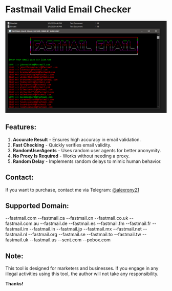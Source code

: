 # Fastmail Valid Email Checker

![image](https://raw.githubusercontent.com/alexrony21/Fastmail-Valid-Email-Checker/refs/heads/main/FastMail_Valid_Email_Checker.png)

## Features:
1. **Accurate Result** - Ensures high accuracy in email validation.
2. **Fast Checking** - Quickly verifies email validity.
3. **RandomUserAgents** - Uses random user agents for better anonymity.
4. **No Proxy Is Required** - Works without needing a proxy.
5. **Random Delay** - Implements random delays to mimic human behavior.

## Contact:
If you want to purchase, contact me via Telegram: [@alexrony21](https://t.me/alexrony21)

## Supported Domain:
--fastmail.com
--fastmail.ca
--fastmail.cn
--fastmail.co.uk
--fastmail.com.au
--fastmail.de
--fastmail.es
--fastmail.fm
--fastmail.fr
--fastmail.im
--fastmail.in
--fastmail.jp
--fastmail.mx
--fastmail.net
--fastmail.nl
--fastmail.org
--fastmail.se
--fastmail.to
--fastmail.tw
--fastmail.uk
--fastmail.us
--sent.com
--pobox.com

## Note:
This tool is designed for marketers and businesses. If you engage in any illegal activities using this tool, the author will not take any responsibility.

**Thanks!**
